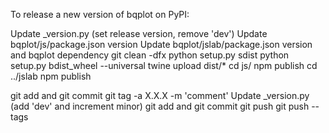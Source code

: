 To release a new version of bqplot on PyPI:

Update _version.py (set release version, remove 'dev')
Update bqplot/js/package.json version
Update bqplot/jslab/package.json version and bqplot dependency
git clean -dfx
python setup.py sdist
python setup.py bdist_wheel --universal
twine upload dist/*
cd js/
npm publish
cd ../jslab
npm publish

git add and git commit
git tag -a X.X.X -m 'comment'
Update _version.py (add 'dev' and increment minor)
git add and git commit
git push
git push --tags
